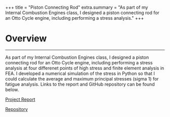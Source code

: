 +++
title = "Piston Connecting Rod"
extra.summary = "As part of my Internal Combustion Engines class, I designed a piston connecting rod for an Otto Cycle engine, including performing a stress analysis."
+++

# Overview
------

As part of my Internal Combustion Engines class, I designed a piston connecting rod for an Otto Cycle engine, including performing a stress analysis at four differenet points of high stress and finite element analysis in FEA. I developed a numerical simulation of the stress in Python so that I could calculate the average and maximum principal stresses (sigma 1) for fatigue analysis. Links to the report and GitHub repository can be found below.

[Project Report](MME540_KylerLimata_GradProjectReport.pdf)

[Repository](https://github.com/KylerLimata/mme540-connecting-rod-project)